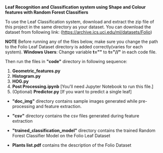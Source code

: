 **Leaf Recognition and Classification system using Shape and Colour features with Random Forest Classifiers**

To use the Leaf Classification system, download and extract the zip file of this project in the same directory as your dataset.
You can download the dataset from following link:
(https://archive.ics.uci.edu/ml/datasets/Folio)

**NOTE**
Before running any of the files below, make sure you change the path to the Folio Leaf Dataset directory is added correctly(varies for each system).
**Windows Users**: Change variable **t="\"** to **t="//"** in each code file.

Then run the files in **"code"** directory in following sequence:
1. **Geometric_features.py**
2. **Histogram.py**
3. **HOG.py**
4. **Post Processing.ipynb** [You'll need Jupyter Notebook to run this file.]
5. (Optional) **Predictor.py** [If you want to predict a single leaf]


* **"doc_img"** directory contains sample images generated while pre-processing and feature extraction.
* **"csv"** directory contains the csv files generated during feature extraction
* **"trained_classification_model"** directory contains the trained Random Forest Classifier Model on the Folio Leaf Dataset

* **Plants list.pdf** contains the description of the Folio Dataset

